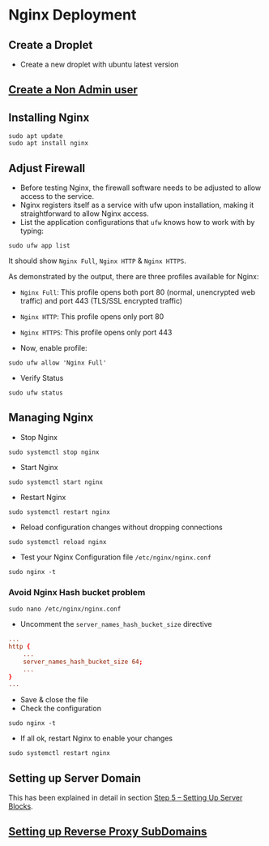 # Nginx Deployment

## Create a Droplet

- Create a new droplet with ubuntu latest version

## [Create a Non Admin user](Safeuser.md)

## Installing Nginx

```shell
sudo apt update
sudo apt install nginx
```

## Adjust Firewall

- Before testing Nginx, the firewall software needs to be adjusted to allow access to the service.
- Nginx registers itself as a service with ufw upon installation, making it straightforward to allow Nginx access.
- List the application configurations that `ufw` knows how to work with by typing:

```shell
sudo ufw app list
```

It should show `Nginx Full`, `Nginx HTTP` & `Nginx HTTPS`.

As demonstrated by the output, there are three profiles available for Nginx:

- `Nginx Full`: This profile opens both port 80 (normal, unencrypted web traffic) and port 443 (TLS/SSL encrypted traffic)
- `Nginx HTTP`: This profile opens only port 80
- `Nginx HTTPS`: This profile opens only port 443

- Now, enable profile:

```shell
sudo ufw allow 'Nginx Full'
```

- Verify Status

```shell
sudo ufw status
```

## Managing Nginx

- Stop Nginx

```shell
sudo systemctl stop nginx
```

- Start Nginx

```shell
sudo systemctl start nginx
```

- Restart Nginx

```shell
sudo systemctl restart nginx
```

- Reload configuration changes without dropping connections

```shell
sudo systemctl reload nginx
```

- Test your Nginx Configuration file `/etc/nginx/nginx.conf`

```shell
sudo nginx -t
```

### Avoid Nginx Hash bucket problem

```shell
sudo nano /etc/nginx/nginx.conf
```

- Uncomment the `server_names_hash_bucket_size` directive

```conf
...
http {
    ...
    server_names_hash_bucket_size 64;
    ...
}
...
```

- Save & close the file
- Check the configuration

```shell
sudo nginx -t
```

- If all ok, restart Nginx to enable your changes

```shell
sudo systemctl restart nginx
```

## Setting up Server Domain

This has been explained in detail in section [Step 5 – Setting Up Server Blocks](https://www.digitalocean.com/community/tutorials/how-to-install-nginx-on-ubuntu-20-04).

## [Setting up Reverse Proxy SubDomains](./NginxReverseProxyConfiguration.md)
